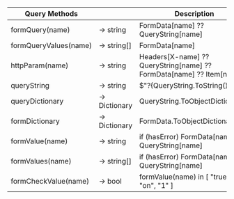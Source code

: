 | Query Methods         |                | Description                                                          |
|-----------------------|----------------|----------------------------------------------------------------------|
| formQuery(name)       | -> string      | FormData[name] ?? QueryString[name]                                  |
| formQueryValues(name) | -> string[]    | FormData[name]                                                       |
| httpParam(name)       | -> string      | Headers[X-name] ?? QueryString[name] ?? FormData[name] ?? Item[name] |
| queryString           | -> string      | $"?{QueryString.ToString()}"                                         |
| queryDictionary       | -> Dictionary  | QueryString.ToObjectDictionary()                                     |
| formDictionary        | -> Dictionary  | FormData.ToObjectDictionary()                                        |
| formValue(name)       | -> string      | if (hasError) FormData[name] ?? QueryString[name]                    |
| formValues(name)      | -> string[]    | if (hasError) FormData[name] ?? QueryString[name]                    |
| formCheckValue(name)  | -> bool        | formValue(name) in [ "true", "t", "on", "1" ]                        |
